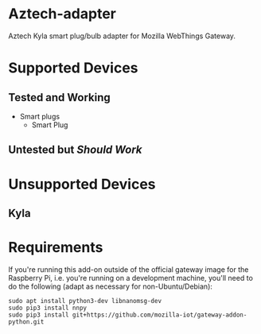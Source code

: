 # Aztech-adapter

Aztech Kyla smart plug/bulb adapter for Mozilla WebThings Gateway.

# Supported Devices

## Tested and Working

* Smart plugs
    * Smart Plug


## Untested but _Should Work_


# Unsupported Devices

## Kyla

# Requirements

If you're running this add-on outside of the official gateway image for the Raspberry Pi, i.e. you're running on a development machine, you'll need to do the following (adapt as necessary for non-Ubuntu/Debian):

```
sudo apt install python3-dev libnanomsg-dev
sudo pip3 install nnpy
sudo pip3 install git+https://github.com/mozilla-iot/gateway-addon-python.git
```
